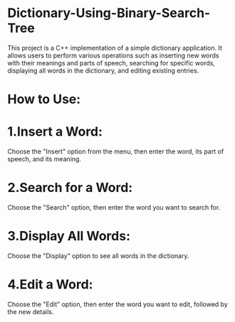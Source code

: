 # Dictionary-Using-Binary-Search-Tree
This project is a C++ implementation of a simple dictionary application. It allows users to perform various operations such as inserting new words with their meanings and parts of speech, searching for specific words, displaying all words in the dictionary, and editing existing entries.
# How to Use:
# 1.Insert a Word: 
Choose the "Insert" option from the menu, then enter the word, its part of speech, and its meaning.
# 2.Search for a Word:
Choose the "Search" option, then enter the word you want to search for.
# 3.Display All Words: 
Choose the "Display" option to see all words in the dictionary.
# 4.Edit a Word: 
Choose the "Edit" option, then enter the word you want to edit, followed by the new details.
